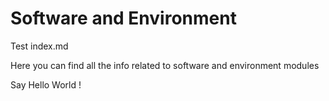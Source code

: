 # Software and Environment

Test index.md

Here you can find all the info related to software and environment modules

Say Hello World !
